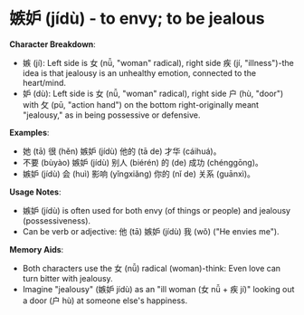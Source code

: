 # **嫉妒 (jídù) - to envy; to be jealous**

**Character Breakdown**:  
- 嫉 (jí): Left side is 女 (nǚ, "woman" radical), right side 疾 (jí, "illness")-the idea is that jealousy is an unhealthy emotion, connected to the heart/mind.  
- 妒 (dù): Left side is 女 (nǚ, "woman" radical), right side 户 (hù, "door") with 攵 (pū, "action hand") on the bottom right-originally meant "jealousy," as in being possessive or defensive.

**Examples**:  
- 她 (tā) 很 (hěn) 嫉妒 (jídù) 他的 (tā de) 才华 (cáihuá)。  
- 不要 (bùyào) 嫉妒 (jídù) 别人 (biérén) 的 (de) 成功 (chénggōng)。  
- 嫉妒 (jídù) 会 (huì) 影响 (yǐngxiǎng) 你的 (nǐ de) 关系 (guānxì)。

**Usage Notes**:  
- 嫉妒 (jídù) is often used for both envy (of things or people) and jealousy (possessiveness).  
- Can be verb or adjective: 他 (tā) 嫉妒 (jídù) 我 (wǒ) ("He envies me").

**Memory Aids**:  
- Both characters use the 女 (nǚ) radical (woman)-think: Even love can turn bitter with jealousy.  
- Imagine "jealousy" (嫉妒 jídù) as an "ill woman (女 nǚ + 疾 jí)" looking out a door (户 hù) at someone else's happiness.